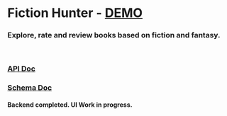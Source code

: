 # Fiction Hunter - [DEMO](https://fiction-hunter.herokuapp.com/) 

### Explore, rate and review books based on fiction and fantasy.  
<br>

### [API Doc](/documentation/APIdoc.md)  
 
### [Schema Doc](/documentation/SchemaDoc.md)

#### Backend completed. UI Work in progress.